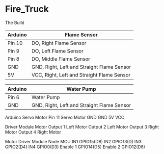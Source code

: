 # Fire_Truck

The Build

|Arduino|Flame Sensor|
|-------|------------|
|Pin 10	|DO, Right Flame Sensor|
|Pin 9	|DO, Left Flame Sensor|
|Pin 8	|DO, Middle Flame Sensor|
|GND	|GND, Right, Left and Straight Flame Sensor|
|5V	|VCC, Right, Left and Straight Flame Sensor|

|Arduino	|Water Pump|
|-------|------------|
|Pin 6	|Water Pump|
|GND	|GND, Right, Left and Straight Flame Sensor|

Arduino	Servo Motor
Pin 11	Servo Motor
GND	GND
5V 	VCC






Driver Module	Motor
Output 1	Left Motor
Output 2	Left Motor
Output 3	Right Motor
Output 4	Right Motor


Motor Driver Module	Node MCU
IN1	GPIO15(D8)
IN2	GPIO13(D)
IN3	GPIO2(D4)
IN4	GPIO0(D3)
Enable 1	GPIO14(D5)
Enable 2	GPIO12(D6)

